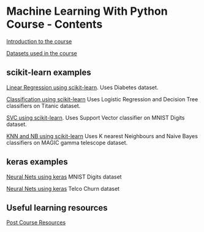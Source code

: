 # Machine Learning With Python Course - Contents

[Introduction to the course](course_introduction.md)

[Datasets used in the course](course_datasets.md)

## scikit-learn examples

[Linear Regression using scikit-learn](linear_regression_diabetes.ipynb). Uses Diabetes dataset.

[Classification using scikit-learn](classification_titanic.ipynb)  Uses Logistic Regression and Decision Tree classifiers on Titanic dataset.

[SVC using scikit-learn](svc_digits.ipynb). Uses Support Vector classifier on MNIST Digits dataset.

[KNN and NB using scikit-learn](telescope.ipynb) Uses K nearest Neighbours and Naive Bayes classifiers on MAGIC gamma telescope dataset.

## keras examples

[Neural Nets using keras](keras_mnist.ipynb)  MNIST Digits dataset

[Neural Nets using keras](keras_telco_churn.ipynb) Telco Churn dataset

## Useful learning resources

[Post Course Resources](post_course_resources.md)